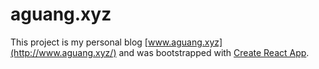 # aguang.xyz

This project is my personal blog [www.aguang.xyz](http://www.aguang.xyz/) and was bootstrapped with [Create React App](https://github.com/facebook/create-react-app).
